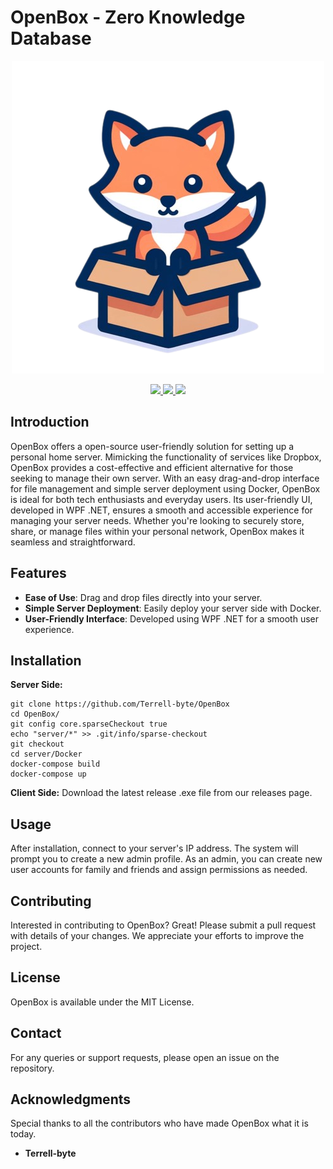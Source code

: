 # OpenBox - Zero Knowledge Database
<p align="center">
  <img src="https://github.com/Terrell-byte/OpenBox/blob/main/client/Resources/Images/OpenBox-logo.png" />
</p>
<p align="center">
    <a href="https://github.com/Terrell-byte/OpenBox/pulse">
      <img src="https://img.shields.io/github/last-commit/Terrell-byte/OpenBox?style=for-the-badge&logo=github&color=7dc4e4&logoColor=D9E0EE&labelColor=302D41"/>
    </a>
    <a href="https://github.com/Terrell-byte/OpenBox/releases/latest">
      <img src="https://img.shields.io/github/v/release/Terrell-byte/OpenBox?style=for-the-badge&logo=gitbook&color=8bd5ca&logoColor=D9E0EE&labelColor=302D41"/>
    </a>
    <a href="https://github.com/Terrell-byte/OpenBox/stargazers">
      <img src="https://img.shields.io/github/stars/Terrell-byte/OpenBox?style=for-the-badge&logo=apachespark&color=eed49f&logoColor=D9E0EE&labelColor=302D41"/>
    </a>
</p>

## Introduction
OpenBox offers a open-source user-friendly solution for setting up a personal home server. Mimicking the functionality of services like Dropbox, OpenBox provides a cost-effective and efficient alternative for those seeking to manage their own server. With an easy drag-and-drop interface for file management and simple server deployment using Docker, OpenBox is ideal for both tech enthusiasts and everyday users. Its user-friendly UI, developed in WPF .NET, ensures a smooth and accessible experience for managing your server needs. Whether you're looking to securely store, share, or manage files within your personal network, OpenBox makes it seamless and straightforward.

## Features
- **Ease of Use**: Drag and drop files directly into your server.
- **Simple Server Deployment**: Easily deploy your server side with Docker.
- **User-Friendly Interface**: Developed using WPF .NET for a smooth user experience.

## Installation
**Server Side:**
```shell
git clone https://github.com/Terrell-byte/OpenBox
cd OpenBox/
git config core.sparseCheckout true
echo "server/*" >> .git/info/sparse-checkout
git checkout
cd server/Docker
docker-compose build
docker-compose up
```
**Client Side:**
Download the latest release .exe file from our releases page.

## Usage
After installation, connect to your server's IP address. The system will prompt you to create a new admin profile. As an admin, you can create new user accounts for family and friends and assign permissions as needed.

## Contributing
Interested in contributing to OpenBox? Great! Please submit a pull request with details of your changes. We appreciate your efforts to improve the project.

## License
OpenBox is available under the MIT License.

## Contact
For any queries or support requests, please open an issue on the repository.

## Acknowledgments
Special thanks to all the contributors who have made OpenBox what it is today.
- **Terrell-byte**
